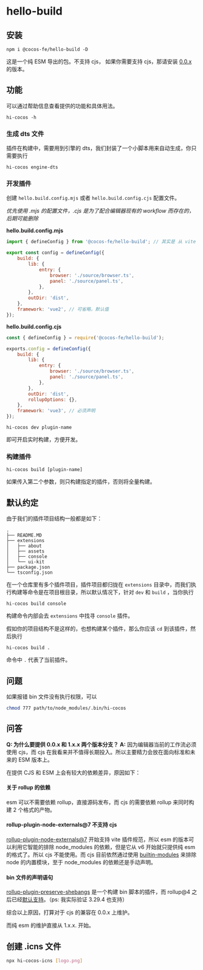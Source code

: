 # hello-build

## 安装

```
npm i @cocos-fe/hello-build -D
```

这是一个纯 ESM 导出的包。不支持 cjs， 如果你需要支持 cjs，那请安装 [0.0.x](https://www.npmjs.com/package/@cocos-fe/hello-build/v/0.0.20) 的版本。

## 功能

可以通过帮助信息查看提供的功能和具体用法。

```
hi-cocos -h
```

### 生成 dts 文件

插件在构建中，需要用到引擎的 dts，我们封装了一个小脚本用来自动生成，你只需要执行

```
hi-cocos engine-dts
```

### 开发插件

创建 `hello.build.config.mjs` 或者 `hello.build.config.cjs` 配置文件。

_优先使用 .mjs 的配置文件，.cjs 是为了配合编辑器现有的 workflow 而存在的，后期可能删除_

**hello.build.config.mjs**

```js
import { defineConfig } from '@cocos-fe/hello-build'; // 其实是 从 vite 导出的，为了外面减少安装 vite，直接从内部导出

export const config = defineConfig({
    build: {
        lib: {
            entry: {
                browser: './source/browser.ts',
                panel: './source/panel.ts',
            },
        },
        outDir: 'dist',
    },
    framework: 'vue2', // 可省略，默认值
});
```

**hello.build.config.cjs**

```js
const { defineConfig } = require('@cocos-fe/hello-build');

exports.config = defineConfig({
    build: {
        lib: {
            entry: {
                browser: './source/browser.ts',
                panel: './source/panel.ts',
            },
        },
        outDir: 'dist',
        rollupOptions: {},
    },
    framework: 'vue3', // 必须声明
});
```

```
hi-cocos dev plugin-name
```

即可开启实时构建，方便开发。

### 构建插件

```
hi-cocos build [plugin-name]
```

如果传入第二个参数，则只构建指定的插件，否则将全量构建。

## 默认约定

由于我们的插件项目结构一般都是如下：

```
.
├── README.MD
├── extensions
│   ├── about
│   ├── assets
│   ├── console
│   └── ui-kit
├── package.json
└── tsconfig.json
```

在一个仓库里有多个插件项目，插件项目都归拢在 `extensions` 目录中，而我们执行构建等命令是在项目根目录，所以默认情况下，针对 `dev` 和 `build` ，当你执行

```
hi-cocos build console
```

构建命令内部会去 `extensions` 中找寻 `console` 插件。

假如你的项目结构不是这样的，也想构建某个插件，那么你应该 `cd` 到该插件，然后执行

```
hi-cocos build .
```

命令中 `.` 代表了当前插件。

## 问题

如果报错 bin 文件没有执行权限，可以

```sh
chmod 777 path/to/node_modules/.bin/hi-cocos
```

## 问答

**Q: 为什么要提供 0.0.x 和 1.x.x 两个版本分支？**
**A:** 因为编辑器当前的工作流必须使用 cjs，而 cjs 在我看来并不值得长期投入。所以主要精力会放在面向标准和未来的 ESM 版本上。

在提供 CJS 和 ESM 上会有较大的依赖差异，原因如下：

#### 关于 rollup 的依赖

esm 可以不需要依赖 rollup，直接源码发布，而 cjs 的需要依赖 rollup 来同时构建 2 个格式的产物。

#### rollup-plugin-node-externals@7 不支持 cjs

[rollup-plugin-node-externals@7](https://www.npmjs.com/package/rollup-plugin-node-externals/v/7.1.1) 开始支持 vite 插件规范，所以 esm 的版本可以利用它智能的排除 node_modules 的依赖，但是它从 v6 开始就只提供纯 esm 的格式了。所以 cjs 不能使用。而 cjs 目前依然通过使用 [builtin-modules](https://www.npmjs.com/package/builtin-modules) 来排除 node 的内置模块，至于 node_modules 的依赖还是手动声明。

#### bin 文件的声明语句

[rollup-plugin-preserve-shebangs](https://www.npmjs.com/package/rollup-plugin-preserve-shebangs) 是一个构建 bin 脚本的插件，而 rollup@4 之后已经[默认支持](https://github.com/rollup/rollup/blob/master/CHANGELOG.md#400)。（ps: 我实际验证 3.29.4 也支持）

综合以上原因，打算对于 cjs 的兼容在 0.0.x 上维护。

而纯 esm 的维护直接从 1.x.x. 开始。

## 创建 .icns 文件

```sh
npx hi-cocos-icns [logo.png]
```
